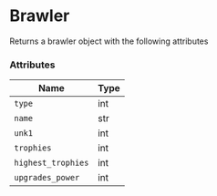 # Brawler
Returns a brawler object with the following attributes

### Attributes

| Name | Type |
|------|------|
| `type` | int |
| `name` | str |
| `unk1` | int |
| `trophies` | int |
| `highest_trophies` | int |
| `upgrades_power` | int |
